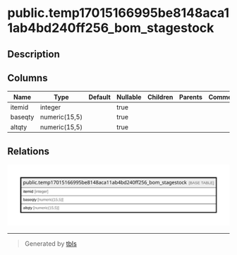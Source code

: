 # public.temp17015166995be8148aca11ab4bd240ff256_bom_stagestock

## Description

## Columns

| Name | Type | Default | Nullable | Children | Parents | Comment |
| ---- | ---- | ------- | -------- | -------- | ------- | ------- |
| itemid | integer |  | true |  |  |  |
| baseqty | numeric(15,5) |  | true |  |  |  |
| altqty | numeric(15,5) |  | true |  |  |  |

## Relations

![er](public.temp17015166995be8148aca11ab4bd240ff256_bom_stagestock.svg)

---

> Generated by [tbls](https://github.com/k1LoW/tbls)
